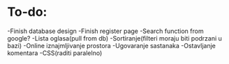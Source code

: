 # To-do:
-Finish database design
-Finish register page
-Search function from google?
-Lista oglasa(pull from db)
-Sortiranje(filteri moraju biti podrzani u bazi)
-Online iznajmljivanje prostora
-Ugovaranje sastanaka
-Ostavljanje komentara
-CSS(raditi paralelno)
